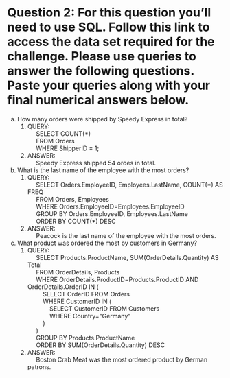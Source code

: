 # Question 2: For this question you’ll need to use SQL. Follow this link to access the data set required for the challenge. Please use queries to answer the following questions. Paste your queries along with your final numerical answers below. 


<ol type="a">
    <li> How many orders were shipped by Speedy Express in total? 
        <ol type="1">
            <li> QUERY:
                <br> &nbsp;&nbsp;&nbsp;&nbsp; SELECT COUNT(*) 
                <br> &nbsp;&nbsp;&nbsp;&nbsp; FROM Orders
                <br> &nbsp;&nbsp;&nbsp;&nbsp; WHERE ShipperID = 1;
            </li>
            <li> ANSWER:
                <br> &nbsp;&nbsp;&nbsp;&nbsp; Speedy Express shipped 54 ordes in total.
            </li>
        </ol>
    </li>
    <li> What is the last name of the employee with the most orders? 
        <ol type="1">
            <li> QUERY:
                <br> &nbsp;&nbsp;&nbsp;&nbsp; SELECT Orders.EmployeeID, Employees.LastName, COUNT(*) AS FREQ
                <br> &nbsp;&nbsp;&nbsp;&nbsp; FROM Orders, Employees
                <br> &nbsp;&nbsp;&nbsp;&nbsp; WHERE Orders.EmployeeID=Employees.EmployeeID
                <br> &nbsp;&nbsp;&nbsp;&nbsp; GROUP BY Orders.EmployeeID, Employees.LastName
                <br> &nbsp;&nbsp;&nbsp;&nbsp; ORDER BY COUNT(*) DESC
            </li>
            <li> ANSWER:
                <br> &nbsp;&nbsp;&nbsp;&nbsp; Peacock is the last name of the employee with the most orders.
            </li>
        </ol>
    </li>
    <li> What product was ordered the most by customers in Germany?
        <ol type="1">
            <li> QUERY:
                <br> &nbsp;&nbsp;&nbsp;&nbsp; SELECT Products.ProductName, SUM(OrderDetails.Quantity) AS Total
                <br> &nbsp;&nbsp;&nbsp;&nbsp; FROM OrderDetails, Products
                <br> &nbsp;&nbsp;&nbsp;&nbsp; WHERE OrderDetails.ProductID=Products.ProductID AND OrderDetails.OrderID IN (
                <br> &nbsp;&nbsp;&nbsp;&nbsp;&nbsp;&nbsp;&nbsp;&nbsp; SELECT OrderID FROM Orders
                <br> &nbsp;&nbsp;&nbsp;&nbsp;&nbsp;&nbsp;&nbsp;&nbsp; WHERE CustomerID IN (
                <br> &nbsp;&nbsp;&nbsp;&nbsp;&nbsp;&nbsp;&nbsp;&nbsp;&nbsp;&nbsp;&nbsp;&nbsp; SELECT CustomerID FROM Customers
                <br> &nbsp;&nbsp;&nbsp;&nbsp;&nbsp;&nbsp;&nbsp;&nbsp;&nbsp;&nbsp;&nbsp;&nbsp; WHERE Country="Germany"
                <br> &nbsp;&nbsp;&nbsp;&nbsp;&nbsp;&nbsp;&nbsp;&nbsp; )
                <br> &nbsp;&nbsp;&nbsp;&nbsp; )
                <br> &nbsp;&nbsp;&nbsp;&nbsp; GROUP BY Products.ProductName
                <br> &nbsp;&nbsp;&nbsp;&nbsp; ORDER BY SUM(OrderDetails.Quantity) DESC
            </li>
            <li> ANSWER:
                <br> &nbsp;&nbsp;&nbsp;&nbsp; Boston Crab Meat was the most ordered product by German patrons.
            </li>
        </ol>
    </li>            
</ol>
